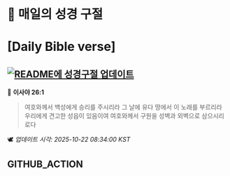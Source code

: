 # 🙏 매일의 성경 구절
# [Daily Bible verse]
## [![README에 성경구절 업데이트](https://github.com/DONGSUKA/first_test/actions/workflows/update-readme-bible.yml/badge.svg)](https://github.com/DONGSUKA/first_test/actions/workflows/update-readme-bible.yml)
<!-- START_BIBLE_VERSE -->
📖 **이사야 26:1**
> 여호와께서 백성에게 승리를 주시리라 그 날에 유다 땅에서 이 노래를 부르리라 우리에게 견고한 성읍이 있음이여 여호와께서 구원을 성벽과 외벽으로 삼으시리로다

🕊️ _업데이트 시각: 2025-10-22 08:34:00 KST_
  <!-- END_BIBLE_VERSE -->
## GITHUB_ACTION
